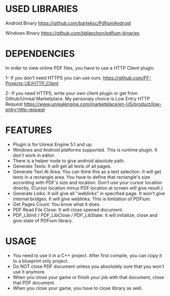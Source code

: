 # USED LIBRARIES
Android Binary
https://github.com/barteksc/PdfiumAndroid

Windows Binary
https://github.com/bblanchon/pdfium-binaries

# DEPENDENCIES
In order to view online PDF files, you have to use a HTTP Client plugin.<br />

1- If you don't need HTTPS you can use ours.
https://github.com/FF-Projects-UE/HTTP_Client

2- If you need HTTPS, write your own client plugin or get from Github/Unreal Marketplace.
My personaly choice is Low Entry HTTP Request
https://www.unrealengine.com/marketplace/en-US/product/low-entry-http-request

# FEATURES
* Plugin is for Unreal Engine 5.1 and up.
* Windows and Android platforms supported. This is runtime plugin. It don't work in editor. 
* There is a helper node to give android absolute path.
* Generate Texts: It will get all texts of all pages.
* Generate Text At Area: You can think this as a text selection. It will get texts in a rectangle area. You have to define that rectangle's size according with PDF's size and location. Don't use your cursor location directly. (Cursor location minus PDF location at screen will give result.)
* Generate Links: It will give all "weblinks" in specified page. It won't give internal bridges. It will give weblinks. This is limitation of PDFium.
* Get Pages Count: You know what it does.
* PDF Read File Close: It will close opened document.
* PDF_LibInit / PDF_LibClose / PDF_LibState: It will initialize, close and give state of PDFium library.

# USAGE
* You need to use it in a C++ project. After first compile, you can copy it to a blueprint only project.
* Do NOT close PDF document unless you absolutely sure that you won't use it anymore.
* When you close your game or finish your job with that document, close that PDF document.
* When you close your game, you have to close library as well.